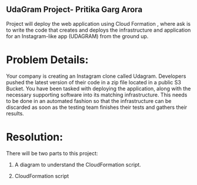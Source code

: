 ## UdaGram Project- Pritika Garg Arora

Project will deploy the web application using Cloud Formation , where ask is to write the code that creates and deploys the infrastructure and application for an Instagram-like app (UDAGRAM) from the ground up.

# Problem Details:
Your company is creating an Instagram clone called Udagram. Developers pushed the latest version of their code in a zip file located in a public S3 Bucket.
You have been tasked with deploying the application, along with the necessary supporting software into its matching infrastructure.
This needs to be done in an automated fashion so that the infrastructure can be discarded as soon as the testing team finishes their tests and gathers their results.

# Resolution:
There will be two parts to this project:

1. A diagram to understand the CloudFormation script.



2. CloudFormation script
